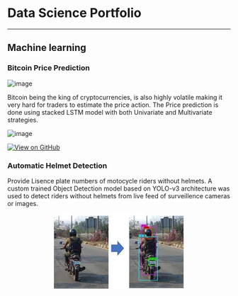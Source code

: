 # Data Science Portfolio
---
## Machine learning

### Bitcoin Price Prediction

![image](https://user-images.githubusercontent.com/32412569/166313298-e3e66610-2495-4161-b2ed-c99842080e42.png)

Bitcoin being the king of cryptocurrencies, is also highly volatile making it very hard for traders to estimate the price action. The Price prediction is done using stacked LSTM model with both Univariate and Multivariate strategies. 

![image](https://user-images.githubusercontent.com/32412569/166316166-ad44414e-19b9-40fd-bebf-4911ea5c3882.png)


[![View on GitHub](https://img.shields.io/badge/GitHub-View_on_GitHub-blue?logo=GitHub)](https://github.com/ashokrajagopal68/Bitcoin-Price-Prediction)

### Automatic Helmet Detection

Provide Lisence plate numbers of motocycle riders without helmets. A custom trained Object Detection model based on YOLO-v3 architecture was used to detect riders without helmets from live feed of surveillence cameras or images. 


<center><img src="assets/img/der.jpg"/></center>


